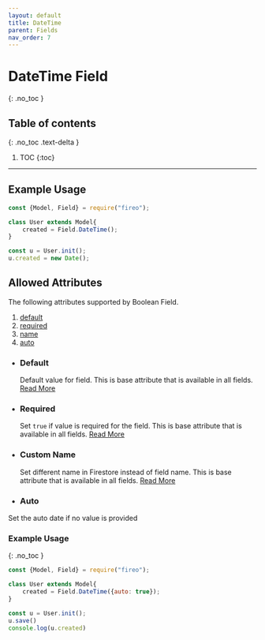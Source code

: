 ```yaml
---
layout: default
title: DateTime
parent: Fields
nav_order: 7
---
```


# DateTime Field
{: .no_toc }

## Table of contents
{: .no_toc .text-delta }

1. TOC
{:toc}

---

## Example Usage

```js
const {Model, Field} = require("fireo");

class User extends Model{
    created = Field.DateTime();
}

const u = User.init();
u.created = new Date();
```

## Allowed Attributes

The following attributes supported by Boolean Field.

1. [default](#default)
2. [required](#required)
3. [name](#custom-name)
4. [auto](#auto)

- ### Default

  Default value for field. This is base attribute that is available in all fields. [Read More](/fireo-nodejs/fields/field#default)

- ### Required

  Set `true` if value is required for the field. This is base attribute that is available in all fields. [Read More](/fireo-nodejs/fields/field#required)

- ### Custom Name

  Set different name in Firestore instead of field name. This is base attribute that is available in all fields. [Read More](/fireo-nodejs/fields/field#custom-name)


- ### Auto

Set the auto date if no value is provided

### Example Usage

{: .no_toc }

```js
const {Model, Field} = require("fireo");

class User extends Model{
    created = Field.DateTime({auto: true});
}

const u = User.init();
u.save()
console.log(u.created)
```
